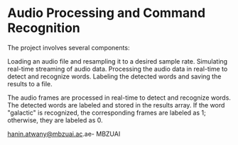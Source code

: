 # Audio Processing and Command Recognition

The project involves several components:

Loading an audio file and resampling it to a desired sample rate.
Simulating real-time streaming of audio data.
Processing the audio data in real-time to detect and recognize words.
Labeling the detected words and saving the results to a file.

The audio frames are processed in real-time to detect and recognize words.
The detected words are labeled and stored in the results array.
If the word "galactic" is recognized, the corresponding frames are labeled as 1; otherwise, they are labeled as 0.

hanin.atwany@mbzuai.ac.ae- MBZUAI 
